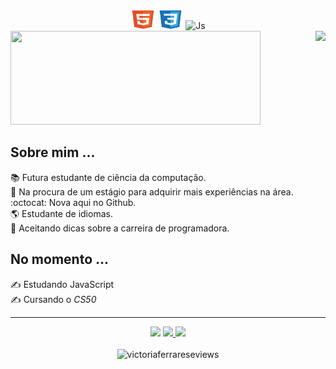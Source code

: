 
<div style="display: inline_block" align=center>
<img alt="HTML" height="30" width="40" src="https://raw.githubusercontent.com/devicons/devicon/master/icons/html5/html5-original.svg">
<img alt="CSS" height="30" width="40" src="https://raw.githubusercontent.com/devicons/devicon/master/icons/css3/css3-original.svg">
<img alt="Js" height="30" width="40" src="https://cdn.jsdelivr.net/gh/devicons/devicon/icons/javascript/javascript-plain.svg"> <br>
 </div>
<div>
<img height="150em" width=400em  src="https://github-readme-stats.vercel.app/api/top-langs/?username=victoriaferrarese&layout=compact&langs_count=7&theme=calm"/>
<img align=right src="https://user-images.githubusercontent.com/89160221/130704256-d446fa2b-b38c-478f-9819-b77185b3ff04.gif" >
</div>


## Sobre mim ...
📚 Futura estudante de ciência da computação. <br>
🔎 Na procura de um estágio para adquirir mais experiências na área. <br>
:octocat: Nova aqui no Github. <br>
🌎 Estudante de idiomas. <br>
🤝 Aceitando dicas sobre a carreira de programadora.

## No momento ...
 ✍️ Estudando JavaScript <br>
 ✍️ Cursando o _CS50_

***
 <div align=center >
  <a href="https://instagram.com/_vickfeh_" target="_blank"><img src="https://img.shields.io/badge/-Instagram-%23E4405F?style=for-the-badge&logo=instagram&logoColor=white" target="_blank"></a>
  <a href="https://www.linkedin.com/in/victoria-ferrarese-6891bb217/" target="_blank"><img src="https://img.shields.io/badge/-LinkedIn-%230077B5?style=for-the-badge&logo=linkedin&logoColor=white" target="_blank">
 <a href = "mailto:victoriaferrarese1@gmail.com"><img src="https://img.shields.io/badge/-Gmail-%23333?style=for-the-badge&logo=gmail&logoColor=white" target="_blank"></a>
</div> <br>
 <div align=center>
  <img src="https://komarev.com/ghpvc/?username=victoriaferrarese&label=Profile%20views&color=orange&style=flat" alt="victoriaferrareseviews" />
</div>
